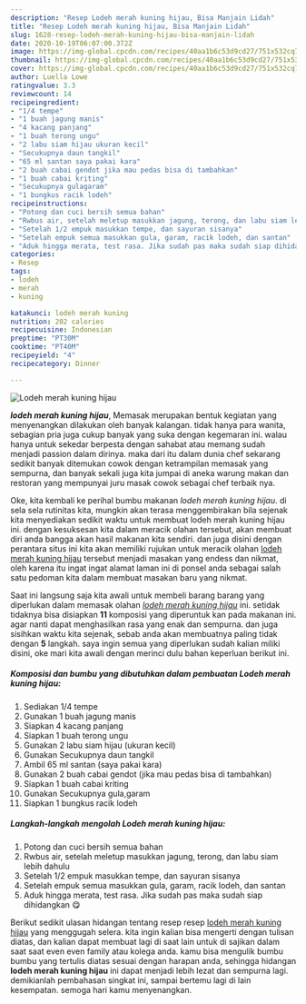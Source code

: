 ```yaml
---
description: "Resep Lodeh merah kuning hijau, Bisa Manjain Lidah"
title: "Resep Lodeh merah kuning hijau, Bisa Manjain Lidah"
slug: 1628-resep-lodeh-merah-kuning-hijau-bisa-manjain-lidah
date: 2020-10-19T06:07:00.372Z
image: https://img-global.cpcdn.com/recipes/40aa1b6c53d9cd27/751x532cq70/lodeh-merah-kuning-hijau-foto-resep-utama.jpg
thumbnail: https://img-global.cpcdn.com/recipes/40aa1b6c53d9cd27/751x532cq70/lodeh-merah-kuning-hijau-foto-resep-utama.jpg
cover: https://img-global.cpcdn.com/recipes/40aa1b6c53d9cd27/751x532cq70/lodeh-merah-kuning-hijau-foto-resep-utama.jpg
author: Luella Lowe
ratingvalue: 3.3
reviewcount: 14
recipeingredient:
- "1/4 tempe"
- "1 buah jagung manis"
- "4 kacang panjang"
- "1 buah terong ungu"
- "2 labu siam hijau ukuran kecil"
- "Secukupnya daun tangkil"
- "65 ml santan saya pakai kara"
- "2 buah cabai gendot jika mau pedas bisa di tambahkan"
- "1 buah cabai kriting"
- "Secukupnya gulagaram"
- "1 bungkus racik lodeh"
recipeinstructions:
- "Potong dan cuci bersih semua bahan"
- "Rwbus air, setelah meletup masukkan jagung, terong, dan labu siam lebih dahulu"
- "Setelah 1/2 empuk masukkan tempe, dan sayuran sisanya"
- "Setelah empuk semua masukkan gula, garam, racik lodeh, dan santan"
- "Aduk hingga merata, test rasa. Jika sudah pas maka sudah siap dihidangkan 😋"
categories:
- Resep
tags:
- lodeh
- merah
- kuning

katakunci: lodeh merah kuning 
nutrition: 202 calories
recipecuisine: Indonesian
preptime: "PT30M"
cooktime: "PT40M"
recipeyield: "4"
recipecategory: Dinner

---
```



![Lodeh merah kuning hijau](https://img-global.cpcdn.com/recipes/40aa1b6c53d9cd27/751x532cq70/lodeh-merah-kuning-hijau-foto-resep-utama.jpg)

<b><i>lodeh merah kuning hijau</i></b>, Memasak merupakan bentuk kegiatan yang menyenangkan dilakukan oleh banyak kalangan. tidak hanya para wanita, sebagian pria juga cukup banyak yang suka dengan kegemaran ini. walau hanya untuk sekedar berpesta dengan sahabat atau memang sudah menjadi passion dalam dirinya. maka dari itu dalam dunia chef sekarang sedikit banyak ditemukan cowok dengan ketrampilan memasak yang sempurna, dan banyak sekali juga kita jumpai di aneka warung makan dan restoran yang mempunyai juru masak cowok sebagai chef terbaik nya.

Oke, kita kembali ke perihal bumbu makanan <i>lodeh merah kuning hijau</i>. di sela sela rutinitas kita, mungkin akan terasa menggembirakan bila sejenak kita menyediakan sedikit waktu untuk membuat lodeh merah kuning hijau ini. dengan kesuksesan kita dalam meracik olahan tersebut, akan membuat diri anda bangga akan hasil makanan kita sendiri. dan juga disini dengan perantara situs ini kita akan memiliki rujukan untuk meracik olahan <u>lodeh merah kuning hijau</u> tersebut menjadi masakan yang endess dan nikmat, oleh karena itu ingat ingat alamat laman ini di ponsel anda sebagai salah satu pedoman kita dalam membuat masakan baru yang nikmat.




Saat ini langsung saja kita awali untuk membeli barang barang yang diperlukan dalam memasak olahan <u><i>lodeh merah kuning hijau</i></u> ini. setidak tidaknya bisa disiapkan <b>11</b> komposisi yang diperuntuk kan pada makanan ini. agar nanti dapat menghasilkan rasa yang enak dan sempurna. dan juga sisihkan waktu kita sejenak, sebab anda akan membuatnya paling tidak dengan <b>5</b> langkah. saya ingin semua yang diperlukan sudah kalian miliki disini, oke mari kita awali dengan merinci dulu bahan keperluan berikut ini.

<!--inarticleads1-->

##### Komposisi dan bumbu yang dibutuhkan dalam pembuatan Lodeh merah kuning hijau:

1. Sediakan 1/4 tempe
1. Gunakan 1 buah jagung manis
1. Siapkan 4 kacang panjang
1. Siapkan 1 buah terong ungu
1. Gunakan 2 labu siam hijau (ukuran kecil)
1. Gunakan Secukupnya daun tangkil
1. Ambil 65 ml santan (saya pakai kara)
1. Gunakan 2 buah cabai gendot (jika mau pedas bisa di tambahkan)
1. Siapkan 1 buah cabai kriting
1. Gunakan Secukupnya gula,garam
1. Siapkan 1 bungkus racik lodeh




<!--inarticleads2-->

##### Langkah-langkah mengolah Lodeh merah kuning hijau:

1. Potong dan cuci bersih semua bahan
1. Rwbus air, setelah meletup masukkan jagung, terong, dan labu siam lebih dahulu
1. Setelah 1/2 empuk masukkan tempe, dan sayuran sisanya
1. Setelah empuk semua masukkan gula, garam, racik lodeh, dan santan
1. Aduk hingga merata, test rasa. Jika sudah pas maka sudah siap dihidangkan 😋




Berikut sedikit ulasan hidangan tentang resep resep <u>lodeh merah kuning hijau</u> yang menggugah selera. kita ingin kalian bisa mengerti dengan tulisan diatas, dan kalian dapat membuat lagi di saat lain untuk di sajikan dalam saat saat even even family atau kolega anda. kamu bisa mengulik bumbu bumbu yang tertulis diatas sesuai dengan harapan anda, sehingga hidangan <b>lodeh merah kuning hijau</b> ini dapat menjadi lebih lezat dan sempurna lagi. demikianlah pembahasan singkat ini, sampai bertemu lagi di lain kesempatan. semoga hari kamu menyenangkan.
